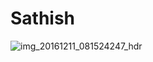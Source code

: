 # Sathish


![img_20161211_081524247_hdr](https://cloud.githubusercontent.com/assets/24644668/21379517/a1715e24-c774-11e6-957a-bd16ae6f4259.jpg)
